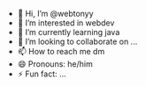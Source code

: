 - 👋 Hi, I’m @webtonyy
- 👀 I’m interested in webdev
- 🌱 I’m currently learning java
- 💞️ I’m looking to collaborate on ...
- 📫 How to reach me dm
- 😄 Pronouns: he/him 
- ⚡ Fun fact: ...

<!---
webtonyy/webtonyy is a ✨ special ✨ repository because its `README.md` (this file) appears on your GitHub profile.
You can click the Preview link to take a look at your changes.
--->
